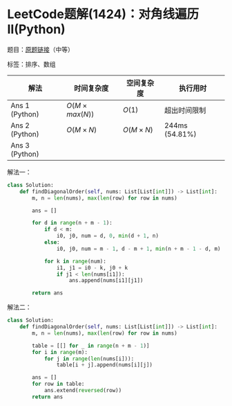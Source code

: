 # LeetCode题解(1424)：对角线遍历II(Python)

题目：[原题链接](https://leetcode-cn.com/problems/diagonal-traverse-ii/)（中等）

标签：排序、数组

| 解法           | 时间复杂度    | 空间复杂度 | 执行用时       |
| -------------- | ------------- | ---------- | -------------- |
| Ans 1 (Python) | $O(M×max(N))$ | $O(1)$     | 超出时间限制   |
| Ans 2 (Python) | $O(M×N)$      | $O(M×N)$   | 244ms (54.81%) |
| Ans 3 (Python) |               |            |                |

解法一：

```python
class Solution:
    def findDiagonalOrder(self, nums: List[List[int]]) -> List[int]:
        m, n = len(nums), max(len(row) for row in nums)

        ans = []

        for d in range(n + m - 1):
            if d < m:
                i0, j0, num = d, 0, min(d + 1, n)
            else:
                i0, j0, num = m - 1, d - m + 1, min(n + m - 1 - d, m)

            for k in range(num):
                i1, j1 = i0 - k, j0 + k
                if j1 < len(nums[i1]):
                    ans.append(nums[i1][j1])

        return ans
```

解法二：

```python
class Solution:
    def findDiagonalOrder(self, nums: List[List[int]]) -> List[int]:
        m, n = len(nums), max(len(row) for row in nums)

        table = [[] for _ in range(n + m - 1)]
        for i in range(m):
            for j in range(len(nums[i])):
                table[i + j].append(nums[i][j])

        ans = []
        for row in table:
            ans.extend(reversed(row))
        return ans
```

